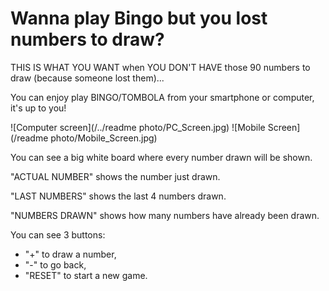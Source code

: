 # Wanna play Bingo but you lost numbers to draw? 

THIS IS WHAT YOU WANT when YOU DON'T HAVE those 90 numbers to draw (because someone lost them)...

You can enjoy play BINGO/TOMBOLA from your smartphone or computer, it's up to you!

![Computer screen](/../readme photo/PC_Screen.jpg)
![Mobile Screen](/readme photo/Mobile_Screen.jpg)

You can see a big white board where every number drawn will be shown.

"ACTUAL NUMBER" shows the number just drawn. 

"LAST NUMBERS" shows the last 4 numbers drawn.

"NUMBERS DRAWN" shows how many numbers have already been drawn.

You can see 3 buttons: 
* "+" to draw a number, 
* "-" to go back, 
* "RESET" to start a new game.
